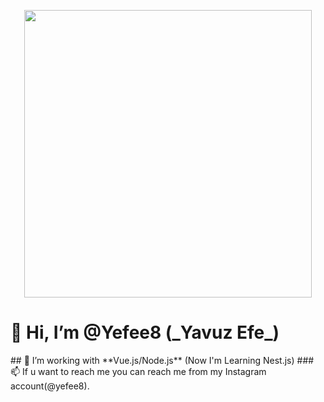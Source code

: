 <p align="center">
  <img width="460" height="460" src="https://avatars.githubusercontent.com/u/75783774?v=4">
</p>
<p align="center">
<h1>👋 Hi, I’m @Yefee8 (_Yavuz Efe_)</h1>
</p>
## 👀 I’m working with **Vue.js/Node.js** (Now I'm Learning Nest.js) 
### 📫 If u want to reach me you can reach me from my Instagram account(@yefee8). 

